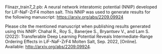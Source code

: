 Flinazr_train7_2.pb:
A neural network interatomic potential (NNIP) developed for LiF-NaF-ZrF4 molten salt. This NNIP was used to generate results for the following manuscript:
https://arxiv.org/abs/2209.09924

Please cite the mentioned manuscript when publishing results generated using this NNIP:
Chahal R., Roy S., Banerjee S., Bryantsev V., and Lam S. (2022): Transferable Deep Learning Potential Reveals Intermediate-Range Ordering Effects in LiF-NaF-ZrF4 Molten Salt, Sep. 2022, [Online]. Available: http://arxiv.org/abs/2209.09924.

